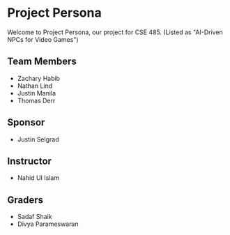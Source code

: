 # Project Persona
Welcome to Project Persona, our project for CSE 485. (Listed as "AI-Driven NPCs for Video Games")

## Team Members
- Zachary Habib
- Nathan Lind
- Justin Manila
- Thomas Derr

## Sponsor
- Justin Selgrad

## Instructor
- Nahid UI Islam

## Graders
- Sadaf Shaik
- Divya Parameswaran

